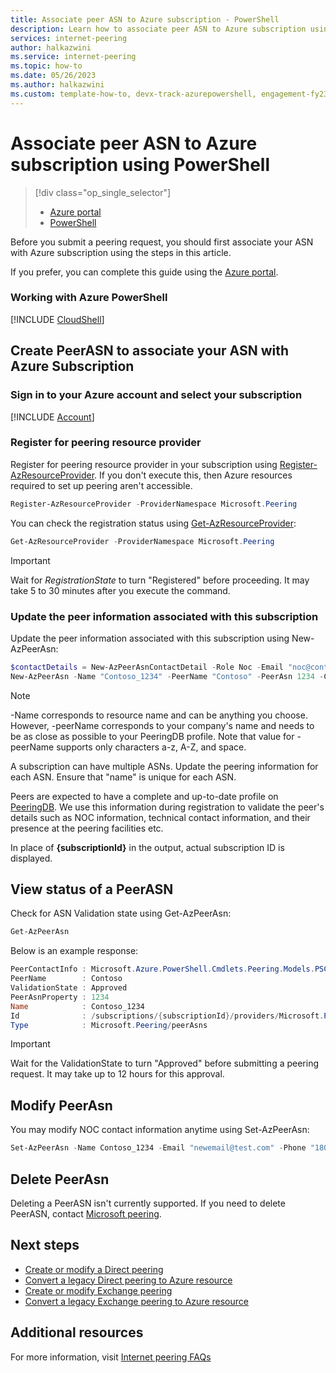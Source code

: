 ```yaml
---
title: Associate peer ASN to Azure subscription - PowerShell
description: Learn how to associate peer ASN to Azure subscription using PowerShell.
services: internet-peering
author: halkazwini
ms.service: internet-peering
ms.topic: how-to
ms.date: 05/26/2023
ms.author: halkazwini 
ms.custom: template-how-to, devx-track-azurepowershell, engagement-fy23
---
```


# Associate peer ASN to Azure subscription using PowerShell

> [!div class="op_single_selector"]
> - [Azure portal](howto-subscription-association-portal.md)
> - [PowerShell](howto-subscription-association-powershell.md)

Before you submit a peering request, you should first associate your ASN with Azure subscription using the steps in this article.

If you prefer, you can complete this guide using the [Azure portal](howto-subscription-association-portal.md).

### Working with Azure PowerShell
[!INCLUDE [CloudShell](./includes/cloudshell-powershell-about.md)]

## Create PeerASN to associate your ASN with Azure Subscription

### Sign in to your Azure account and select your subscription
[!INCLUDE [Account](./includes/account-powershell.md)]

### Register for peering resource provider
Register for peering resource provider in your subscription using [Register-AzResourceProvider](/powershell/module/az.resources/register-azresourceprovider). If you don't execute this, then Azure resources required to set up peering aren't accessible.

```powershell
Register-AzResourceProvider -ProviderNamespace Microsoft.Peering
```

You can check the registration status using [Get-AzResourceProvider](/powershell/module/az.resources/get-azresourceprovider):
```powershell
Get-AzResourceProvider -ProviderNamespace Microsoft.Peering
```

> [!IMPORTANT]
> Wait for *RegistrationState* to turn "Registered" before proceeding. It may take 5 to 30 minutes after you execute the command.

### Update the peer information associated with this subscription

Update the peer information associated with this subscription using New-AzPeerAsn:

```powershell
$contactDetails = New-AzPeerAsnContactDetail -Role Noc -Email "noc@contoso.com" -Phone "+1 (555) 555-5555"
New-AzPeerAsn -Name "Contoso_1234" -PeerName "Contoso" -PeerAsn 1234 -ContactDetail $contactDetails
```

> [!NOTE]
> -Name corresponds to resource name and can be anything you choose. However, -peerName corresponds to your company's name and needs to be as close as possible to your PeeringDB profile. Note that value for -peerName supports only characters a-z, A-Z, and space.

A subscription can have multiple ASNs. Update the peering information for each ASN. Ensure that "name" is unique for each ASN.

Peers are expected to have a complete and up-to-date profile on [PeeringDB](https://www.peeringdb.com). We use this information during registration to validate the peer's details such as NOC information, technical contact information, and their presence at the peering facilities etc.

In place of **{subscriptionId}** in the output, actual subscription ID is displayed.

## View status of a PeerASN

Check for ASN Validation state using Get-AzPeerAsn:

```powershell
Get-AzPeerAsn
```

Below is an example response:
```powershell
PeerContactInfo : Microsoft.Azure.PowerShell.Cmdlets.Peering.Models.PSContactInfo
PeerName        : Contoso
ValidationState : Approved
PeerAsnProperty : 1234
Name            : Contoso_1234
Id              : /subscriptions/{subscriptionId}/providers/Microsoft.Peering/peerAsns/Contoso_1234
Type            : Microsoft.Peering/peerAsns
```

> [!IMPORTANT]
> Wait for the ValidationState to turn "Approved" before submitting a peering request. It may take up to 12 hours for this approval.

## Modify PeerAsn
You may modify NOC contact information anytime using Set-AzPeerAsn:

```powershell
Set-AzPeerAsn -Name Contoso_1234 -Email "newemail@test.com" -Phone "1800-000-0000"
```

## Delete PeerAsn
Deleting a PeerASN isn't currently supported. If you need to delete PeerASN, contact [Microsoft peering](mailto:peering@microsoft.com).

## Next steps

* [Create or modify a Direct peering](howto-direct-powershell.md)
* [Convert a legacy Direct peering to Azure resource](howto-legacy-direct-powershell.md)
* [Create or modify Exchange peering](howto-exchange-powershell.md)
* [Convert a legacy Exchange peering to Azure resource](howto-legacy-exchange-powershell.md)

## Additional resources

For more information, visit [Internet peering FAQs](faqs.md)
